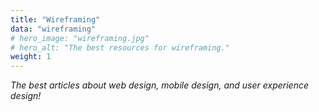 ```yaml
---
title: "Wireframing"
data: "wireframing"
# hero_image: "wireframing.jpg"
# hero_alt: "The best resources for wireframing."
weight: 1
---
```


_The best articles about web design, mobile design, and user experience design!_

